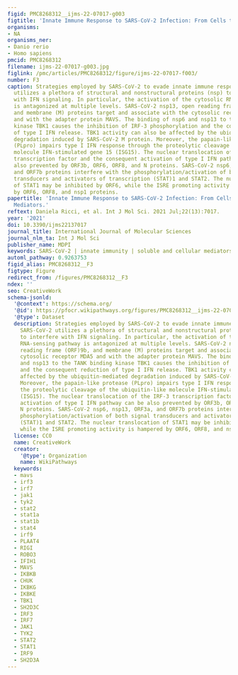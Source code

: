```yaml
---
figid: PMC8268312__ijms-22-07017-g003
figtitle: 'Innate Immune Response to SARS-CoV-2 Infection: From Cells to Soluble Mediators'
organisms:
- NA
organisms_ner:
- Danio rerio
- Homo sapiens
pmcid: PMC8268312
filename: ijms-22-07017-g003.jpg
figlink: /pmc/articles/PMC8268312/figure/ijms-22-07017-f003/
number: F3
caption: Strategies employed by SARS-CoV-2 to evade innate immune response. SARS-CoV-2
  utilizes a plethora of structural and nonstructural proteins (nsp) to interfere
  with IFN signaling. In particular, the activation of the cytosolic RNA-sensing pathway
  is antagonized at multiple levels. SARS-CoV-2 nsp13, open reading frame (ORF)9b,
  and membrane (M) proteins target and associate with the cytosolic receptor MDA5
  and with the adapter protein MAVS. The binding of nsp6 and nsp13 to the TANK binding
  kinase TBK1 causes the inhibition of IRF-3 phosphorylation and the consequent reduction
  of type I IFN release. TBK1 activity can also be affected by the ubiquitin-mediated
  degradation induced by SARS-CoV-2 M protein. Moreover, the papain-like protease
  (PLpro) impairs type I IFN response through the proteolytic cleavage of the ubiquitin-like
  molecule IFN-stimulated gene 15 (ISG15). The nuclear translocation of the IRF-3
  transcription factor and the consequent activation of type I IFN pathway can be
  also prevented by ORF3b, ORF6, ORF8, and N proteins. SARS-CoV-2 nsp6, nsp13, ORF3a,
  and ORF7b proteins interfere with the phosphorylation/activation of both signal
  transducers and activators of transcription (STAT)1 and STAT2. The nuclear translocation
  of STAT1 may be inhibited by ORF6, while the ISRE promoting activity is hampered
  by ORF6, ORF8, and nsp1 proteins.
papertitle: 'Innate Immune Response to SARS-CoV-2 Infection: From Cells to Soluble
  Mediators.'
reftext: Daniela Ricci, et al. Int J Mol Sci. 2021 Jul;22(13):7017.
year: '2021'
doi: 10.3390/ijms22137017
journal_title: International Journal of Molecular Sciences
journal_nlm_ta: Int J Mol Sci
publisher_name: MDPI
keywords: SARS-CoV-2 | innate immunity | soluble and cellular mediators
automl_pathway: 0.9263753
figid_alias: PMC8268312__F3
figtype: Figure
redirect_from: /figures/PMC8268312__F3
ndex: ''
seo: CreativeWork
schema-jsonld:
  '@context': https://schema.org/
  '@id': https://pfocr.wikipathways.org/figures/PMC8268312__ijms-22-07017-g003.html
  '@type': Dataset
  description: Strategies employed by SARS-CoV-2 to evade innate immune response.
    SARS-CoV-2 utilizes a plethora of structural and nonstructural proteins (nsp)
    to interfere with IFN signaling. In particular, the activation of the cytosolic
    RNA-sensing pathway is antagonized at multiple levels. SARS-CoV-2 nsp13, open
    reading frame (ORF)9b, and membrane (M) proteins target and associate with the
    cytosolic receptor MDA5 and with the adapter protein MAVS. The binding of nsp6
    and nsp13 to the TANK binding kinase TBK1 causes the inhibition of IRF-3 phosphorylation
    and the consequent reduction of type I IFN release. TBK1 activity can also be
    affected by the ubiquitin-mediated degradation induced by SARS-CoV-2 M protein.
    Moreover, the papain-like protease (PLpro) impairs type I IFN response through
    the proteolytic cleavage of the ubiquitin-like molecule IFN-stimulated gene 15
    (ISG15). The nuclear translocation of the IRF-3 transcription factor and the consequent
    activation of type I IFN pathway can be also prevented by ORF3b, ORF6, ORF8, and
    N proteins. SARS-CoV-2 nsp6, nsp13, ORF3a, and ORF7b proteins interfere with the
    phosphorylation/activation of both signal transducers and activators of transcription
    (STAT)1 and STAT2. The nuclear translocation of STAT1 may be inhibited by ORF6,
    while the ISRE promoting activity is hampered by ORF6, ORF8, and nsp1 proteins.
  license: CC0
  name: CreativeWork
  creator:
    '@type': Organization
    name: WikiPathways
  keywords:
  - mavs
  - irf3
  - irf7
  - jak1
  - tyk2
  - stat2
  - stat1a
  - stat1b
  - stat4
  - irf9
  - PLAAT4
  - RIGI
  - ROBO3
  - IFIH1
  - MAVS
  - IKBKB
  - CHUK
  - IKBKG
  - IKBKE
  - TBK1
  - SH2D3C
  - IRF3
  - IRF7
  - JAK1
  - TYK2
  - STAT2
  - STAT1
  - IRF9
  - SH2D3A
---
```

